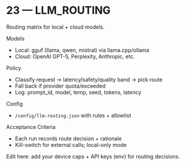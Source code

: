 # 23 — LLM_ROUTING

Routing matrix for local + cloud models.

Models
- Local: gguf (llama, qwen, mistral) via llama.cpp/ollama
- Cloud: OpenAI GPT-5, Perplexity, Anthropic, etc.

Policy
- Classify request → latency/safety/quality band → pick route
- Fall back if provider quota/exceeded
- Log: prompt_id, model, temp, seed, tokens, latency

Config
- `/config/llm-routing.json` with rules + allowlist

Acceptance Criteria
- Each run records route decision + rationale
- Kill-switch for external calls; local-only mode

Edit here: add your device caps + API keys (env) for routing decisions.
